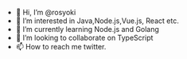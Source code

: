 - 👋 Hi, I’m @rosyoki
- 👀 I’m interested in Java,Node.js,Vue.js, React etc.
- 🌱 I’m currently learning Node.js and Golang
- 💞️ I’m looking to collaborate on TypeScript
- 📫 How to reach me twitter.

<!---
rosyoki/rosyoki is a ✨ special ✨ repository because its `README.md` (this file) appears on your GitHub profile.
You can click the Preview link to take a look at your changes.
--->
